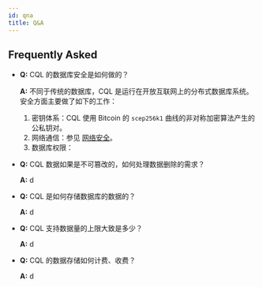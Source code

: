 ```yaml
---
id: qna
title: Q&A
---
```

## Frequently Asked

- **Q:** CQL 的数据库安全是如何做的？
    
    **A:** 不同于传统的数据库，CQL 是运行在开放互联网上的分布式数据库系统。安全方面主要做了如下的工作：
    
    1. 密钥体系：CQL 使用 Bitcoin 的 `scep256k1` 曲线的非对称加密算法产生的公私钥对。
    2. 网络通信：参见 [网络安全](./arch_network)。
    3. 数据库权限：

- **Q:** CQL 数据如果是不可篡改的，如何处理数据删除的需求？
    
    **A:** d

- **Q:** CQL 是如何存储数据库的数据的？
    
    **A:** d

- **Q:** CQL 支持数据量的上限大致是多少？
    
    **A:** d

- **Q:** CQL 的数据存储如何计费、收费？
    
    **A:** d
